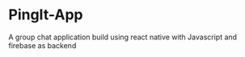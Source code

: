 # PingIt-App
A group chat application build using react native with Javascript and firebase as backend
